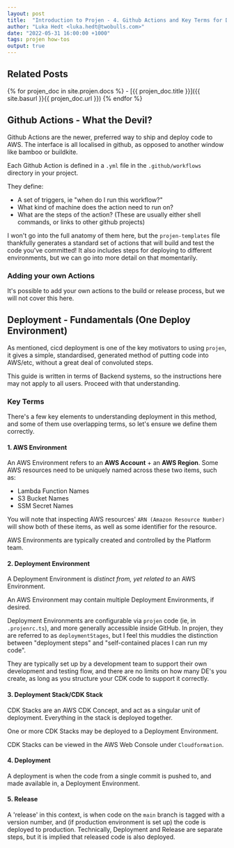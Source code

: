 ```yaml
---
layout: post
title:  "Introduction to Projen - 4. Github Actions and Key Terms for Deployment"
author: "Luka Hedt <luka.hedt@twobulls.com>"
date: "2022-05-31 16:00:00 +1000"
tags: projen how-tos
output: true
---
```


## Related Posts

{% for projen_doc in site.projen.docs %}
    - [{{ projen_doc.title }}]({{ site.basurl }}{{ projen_doc.url }})
{% endfor %}

## Github Actions - What the Devil?

Github Actions are the newer, preferred way to ship and deploy code to AWS. The interface is all localised in github, as opposed to another window like bamboo or buildkite.

Each Github Action is defined in a `.yml` file in the `.github/workflows` directory in your project.

They define:

- A set of triggers, ie "when do I run this workflow?"
- What kind of machine does the action need to run on?
- What are the steps of the action? (These are usually either shell commands, or links to other github projects)

I won't go into the full anatomy of them here, but the `projen-templates` file thankfully generates a standard set of actions that will build and test the code you've committed! It also includes steps for deploying to different environments, but we can go into more detail on that momentarily.

### Adding your own Actions

It's possible to add your own actions to the build or release process, but we will not cover this here.

## Deployment - Fundamentals (One Deploy Environment)

As mentioned, cicd deployment is one of the key motivators to using `projen`, it gives a simple, standardised, generated method of putting code into AWS/etc, without a great deal of convoluted steps.

This guide is written in terms of Backend systems, so the instructions here may not apply to all users. Proceed with that understanding.

### Key Terms

There's a few key elements to understanding deployment in this method, and some of them use overlapping terms, so let's ensure we define them correctly.

#### 1. AWS Environment

An AWS Environment refers to an **AWS Account** + an **AWS Region**.
Some AWS resources need to be uniquely named across these two items, such as:

- Lambda Function Names
- S3 Bucket Names
- SSM Secret Names

You will note that inspecting AWS resources' `ARN (Amazon Resource Number)` will show both of these items, as well as some identifier for the resource.

AWS Environments are typically created and controlled by the Platform team.

#### 2. Deployment Environment

A Deployment Environment is *distinct from, yet related to* an AWS Environment.

An AWS Environment may contain multiple Deployment Environments, if desired.

Deployment Environments are configurable via `projen` code (ie, in `.projenrc.ts`), and more generally accessible inside GitHub. 
In projen, they are referred to as `deploymentStages`, but I feel this muddies the distinction between "deployment steps" and "self-contained places I can run my code". 

They are typically set up by a development team to support their own development and testing flow, and there are no limits on how many DE's you create, as long as you structure your CDK code to support it correctly.

#### 3. Deployment Stack/CDK Stack

CDK Stacks are an AWS CDK Concept, and act as a singular unit of deployment. 
Everything in the stack is deployed together.

One or more CDK Stacks may be deployed to a Deployment Environment.

CDK Stacks can be viewed in the AWS Web Console under `Cloudformation`.

#### 4. Deployment

A deployment is when the code from a single commit is pushed to, and made available in, a Deployment Environment.

#### 5. Release

A 'release' in this context, is when code on the `main` branch is tagged with a version number, and (if production environment is set up) the code is deployed to production.
Technically, Deployment and Release are separate steps, but it is implied that released code is also deployed.